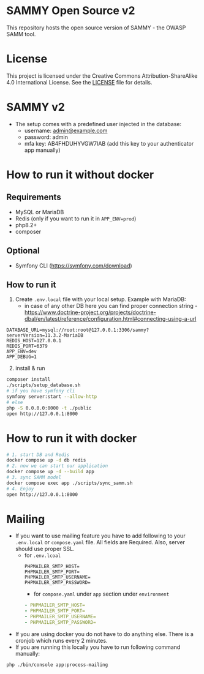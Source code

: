 # SAMMY Open Source v2
This repository hosts the open source version of SAMMY - the OWASP SAMM tool.

# License
This project is licensed under the Creative Commons Attribution-ShareAlike 4.0 International License. See the [LICENSE](LICENSE) file for details.

# SAMMY v2
* The setup comes with a predefined user injected in the database:
    - username: admin@example.com
    - password: admin
    - mfa key: AB4FHDUHYVGW7IAB (add this key to your authenticator app manually)

# How to run it without docker
## Requirements
* MySQL or MariaDB
* Redis (only if you want to run it in `APP_ENV=prod`)
* php8.2+
* composer

## Optional
* Symfony CLI (https://symfony.com/download)

## How to run it
1. Create `.env.local` file with your local setup. Example with MariaDB:
    - in case of any other DB here you can find proper connection string - https://www.doctrine-project.org/projects/doctrine-dbal/en/latest/reference/configuration.html#connecting-using-a-url
```dotenv
DATABASE_URL=mysql://root:root@127.0.0.1:3306/sammy?serverVersion=11.3.2-MariaDB
REDIS_HOST=127.0.0.1
REDIS_PORT=6379
APP_ENV=dev
APP_DEBUG=1
```
2. install & run
```bash
composer install
./scripts/setup_database.sh
# if you have symfony cli
symfony server:start --allow-http
# else
php -S 0.0.0.0:8000 -t ./public
open http://127.0.0.1:8000
```

# How to run it with docker
```bash
# 1. start DB and Redis
docker compose up -d db redis
# 2. now we can start our application
docker compose up -d --build app
# 3. sync SAMM model
docker compose exec app ./scripts/sync_samm.sh
# 4. Enjoy
open http://127.0.0.1:8000
```

# Mailing
* If you want to use mailing feature you have to add following to your `.env.local` or `compose.yaml` file. All fields are Required. Also, server should use proper SSL.
  - for `.env.lcoal`
    ```dotenv
    PHPMAILER_SMTP_HOST=
    PHPMAILER_SMTP_PORT=
    PHPMAILER_SMTP_USERNAME=
    PHPMAILER_SMTP_PASSWORD=
    ```
    - for `compose.yaml` under `app` section under `environment`
    ```yaml
    - PHPMAILER_SMTP_HOST=
    - PHPMAILER_SMTP_PORT=
    - PHPMAILER_SMTP_USERNAME=
    - PHPMAILER_SMTP_PASSWORD=
    ```
* If you are using docker you do not have to do anything else. There is a cronjob which runs every 2 minutes.
* If you are running this locally you have to run following command manually:
```bash
php ./bin/console app:process-mailing
```